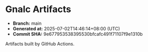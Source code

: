 # Gnalc Artifacts

- **Branch:** main
- **Generated at:** 2025-07-02T14:46:14+08:00 (UTC)
- **Commit SHA:** 9e677953538395530bfcafc491f71107f9e1310b

Artifacts built by GitHub Actions.  

